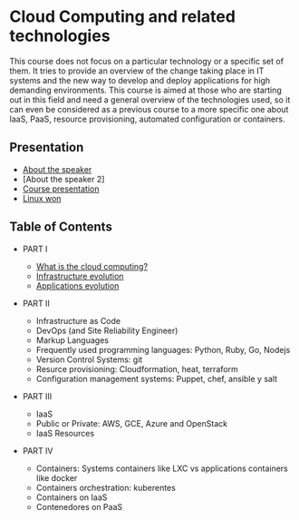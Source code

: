 # Cloud Computing and related technologies

This course does not focus on a particular technology or a specific
set of them. It tries to provide  an overview of the change taking
place in IT systems and the new way to develop and deploy
applications for high demanding environments. This course is aimed at
those who are starting out in this field and need a general overview
of the technologies used, so it can even be considered as a previous
course to a more specific one about IaaS, PaaS, resource provisioning,
automated configuration or containers.

## Presentation

* [About the speaker](https://iesgn.github.io/cloudandrelated/about-alberto.html#/)
* [About the speaker 2]
* [Course presentation](https://iesgn.github.io/cloudandrelated/presentation.html#/)
* [Linux won](https://iesgn.github.io/cloudandrelated/linux-won.html#/)

## Table of Contents

* PART I
  - [What is the cloud computing?](https://iesgn.github.io/cloudandrelated/intro-cloud.html#/)
  - [Infrastructure evolution](https://iesgn.github.io/cloudandrelated/infra-evolution.html#/)
  - [Applications evolution](https://iesgn.github.io/cloudandrelated/app-evolution.html#/)

* PART II
  - Infrastructure as Code
  - DevOps (and Site Reliability Engineer)
  - Markup Languages
  - Frequently used programming languages: Python, Ruby, Go, Nodejs
  - Version Control Systems: git
  - Resurce provisioning: Cloudformation, heat, terraform 
  - Configuration management systems: Puppet, chef, ansible y salt

* PART III
  - IaaS
  - Public or Private: AWS, GCE, Azure and OpenStack
  - IaaS Resources

* PART IV
  - Containers: Systems containers like LXC vs applications containers like docker
  - Containers orchestration: kuberentes
  - Containers on IaaS
  - Contenedores on PaaS
